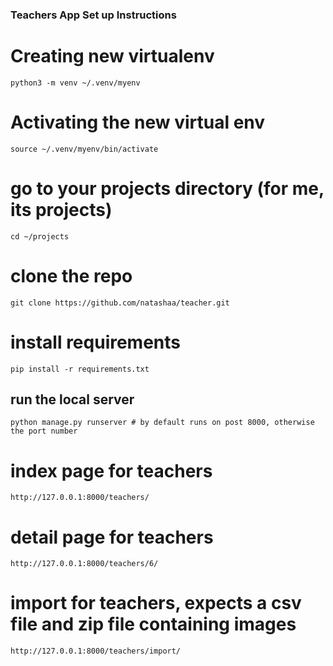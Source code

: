 ### Teachers App Set up Instructions

# Creating new virtualenv
```
python3 -m venv ~/.venv/myenv
```

# Activating the new virtual env
```
source ~/.venv/myenv/bin/activate
```

# go to your projects directory (for me, its projects)
```
cd ~/projects
```

# clone the repo
```
git clone https://github.com/natashaa/teacher.git
```

# install requirements
```
pip install -r requirements.txt
```

## run the local server
```
python manage.py runserver # by default runs on post 8000, otherwise the port number
```

# index page for teachers
```
http://127.0.0.1:8000/teachers/
```

# detail page for teachers
```
http://127.0.0.1:8000/teachers/6/
```

# import for teachers, expects a csv file and zip file containing images
```
http://127.0.0.1:8000/teachers/import/
```

